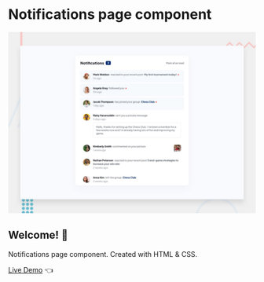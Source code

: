 # Notifications page component

![Design preview for the Notifications page component](./design/desktop-preview.jpg)

## Welcome! 👋

Notifications page component. Created with HTML & CSS.

[Live Demo](https://dmitriy24s.github.io/notifications-component/) 👈
